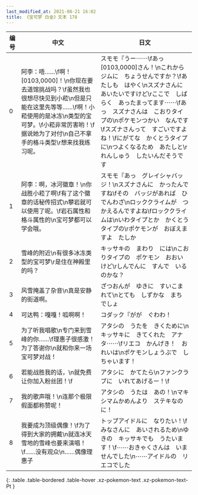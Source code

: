 ```yaml
---
last_modified_at: 2021-08-21 16:02
title: 《宝可梦 白金》文本 178
---
```

| 编号 | 中文 | 日文 |
| ---- | ---- | ---- |
| 0 | 阿李：唔……\f啊！[0103,0000]！\n你现在要去道馆挑战吗？\f虽然我也很想尽快见到小菘\n但是只能在这里先等等……\f啊！小菘使用的是冰冻\n类型的宝可梦。\f小菘非常厉害哟！\f据说她为了对付\n自己不拿手的格斗类型\r想来找我练习呢。 | スモモ『うー⋯⋯\fあっ　[0103,0000]さん！\nこれから　ジムに　ちょうせんですか？\fあたしも　はやく\nスズナさんに　あいたいですけど\rここで　しばらく　あったまってます⋯⋯\fあっ　スズナさんは　こおりタイプの\nポケモンつかい　なんです\fスズナさんって　すごいですよね！\fにがてな　かくとうタイプに\nつよくなるため　あたしと\rれんしゅう　したいんだそうです |
| 1 | 阿李：啊，冰河徽章！\n你战胜小菘了啊\f有了这个徽章的话秘传招式\n攀岩就可以使用了呢。\f岩石属性和格斗属性的\n宝可梦都可以学会哦。 | スモモ『あっ　グレイシャバッジ！\nスズナさんに　かったんですね\fその　バッジがあれば　ひでんわざ\nロッククライムが　つかえるんですよね\fロッククライムは\nいわタイプとか　かくとうタイプの\rポケモンが　おぼえますよ　たしか |
| 2 | 雪峰的附近\n有很多冰冻类型的宝可梦\r是住在神殿里的吗？ | キッサキの　まわり　には\nこおりタイプの　ポケモン　おおいけど\rしんでんに　すんで　いるのかな？ |
| 3 | 风雪掩盖了杂音\n真是安静的街道啊。 | ざつおんが　ゆきに　すいこまれて\nとても　しずかな　まち　でしょ |
| 4 | 可达鸭：嘎嘎！呱啊啊！ | コダック『がが　ぐわわ！ |
| 5 | 为了听我唱歌\n专门来到雪峰的你……\f理惠子很感激！为了答谢你\n就和你来一场宝可梦对战！ | アタシの　うたを　きくために\nキッサキに　きてくれた　アナタ⋯⋯\fリエコ　かんげき！　おれいは\nポケモンしょうぶで　しちゃいます！ |
| 6 | 若能战胜我的话，\n就免费让你加入粉丝团！\f | アタシに　かてたら\nファンクラブに　いれてあげるー！\f |
| 7 | 我的歌声哦！\n连那个极限假面都称赞呢！ | アタシの　うたは　あの！\nマキシマムかめんより　ステキなのに！ |
| 8 | 我要成为顶级偶像！\f为了得到大家的拥戴\n就连冰天雪地的雪峰也要来演唱！\f……没有观众\n……偶像理惠子 | トップアイドルに　なりたい！\fみなさんに　あいされるため\nゆきの　キッサキでも　うたいます！\f⋯⋯おきゃくさんは　いませんでした\n⋯⋯アイドルの　リエコでした |
{: .table .table-bordered .table-hover .xz-pokemon-text .xz-pokemon-text-Pt }